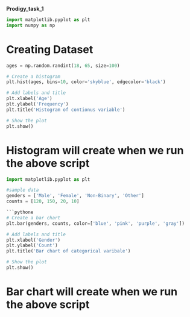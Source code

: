 **Prodigy_task_1**

```python
import matplotlib.pyplot as plt
import numpy as np
```

# Creating Dataset
```python
ages = np.random.randint(18, 65, size=100)
```

```python
# Create a histogram
plt.hist(ages, bins=10, color='skyblue', edgecolor='black')

# Add labels and title
plt.xlabel('Age')
plt.ylabel('Frequency')
plt.title('Histogram of contionus variable')

# Show the plot
plt.show()
```
# Histogram will create when we run the above script

```python
import matplotlib.pyplot as plt

#sample data
genders = ['Male', 'Female', 'Non-Binary', 'Other']
counts = [120, 150, 20, 10]

```pythone
# Create a bar chart
plt.bar(genders, counts, color=['blue', 'pink', 'purple', 'gray'])

# Add labels and title
plt.xlabel('Gender')
plt.ylabel('Count')
plt.title('Bar chart of categorical varibale')

# Show the plot
plt.show()

```
# Bar chart will create when we run the above script
